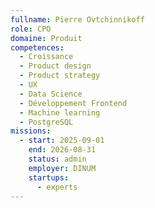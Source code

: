 ```yaml
---
fullname: Pierre Ovtchinnikoff
role: CPO
domaine: Produit
competences:
  - Croissance
  - Product design
  - Product strategy
  - UX
  - Data Science
  - Développement Frontend
  - Machine learning
  - PostgreSQL
missions:
  - start: 2025-09-01
    end: 2026-08-31
    status: admin
    employer: DINUM
    startups:
      - experts
---
```

